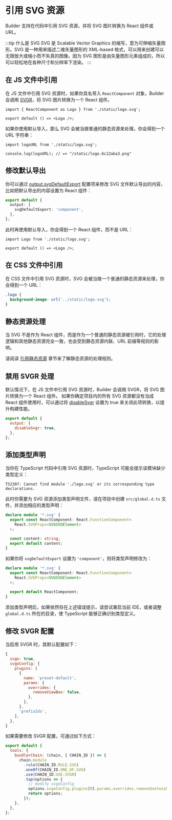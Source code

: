 # 引用 SVG 资源

Builder 支持在代码中引用 SVG 资源，并将 SVG 图片转换为 React 组件或 URL。

:::tip 什么是 SVG
SVG 是 Scalable Vector Graphics 的缩写，意为可伸缩矢量图形。SVG 是一种用来描述二维矢量图形的 XML-based 格式，可以用来创建可以无限放大或缩小而不失真的图像。因为 SVG 图形是由矢量图形元素组成的，所以可以轻松地在各种尺寸和分辨率下渲染。
:::

## 在 JS 文件中引用

在 JS 文件中引用 SVG 资源时，如果你具名导入 `ReactComponent` 对象，Builder 会调用 [SVGR](https://react-svgr.com/)，将 SVG 图片转换为一个 React 组件。

```tsx title="src/component/Logo.tsx"
import { ReactComponent as Logo } from './static/logo.svg';

export default () => <Logo />;
```

如果你使用默认导入，那么 SVG 会被当做普通的静态资源来处理，你会得到一个 URL 字符串：

```tsx title="src/component/Logo.tsx"
import logoURL from './static/logo.svg';

console.log(logoURL); // => "/static/logo.6c12aba3.png"
```

## 修改默认导出

你可以通过 [output.svgDefaultExport](/api/config-output.html#outputsvgdefaultexport) 配置项来修改 SVG 文件默认导出的内容，比如把默认导出的内容设置为 React 组件：

```ts
export default {
  output: {
    svgDefaultExport: 'component',
  },
};
```

此时再使用默认导入，你会得到一个 React 组件，而不是 URL：

```tsx title="src/component/Logo.tsx"
import Logo from './static/logo.svg';

export default () => <Logo />;
```

## 在 CSS 文件中引用

在 CSS 文件中引用 SVG 资源时，SVG 会被当做一个普通的静态资源来处理，你会得到一个 URL：

```css
.logo {
  background-image: url('../static/logo.svg');
}
```

## 静态资源处理

当 SVG 不是作为 React 组件，而是作为一个普通的静态资源被引用时，它的处理逻辑和其他静态资源完全一致，也会受到静态资源内联、URL 前缀等规则的影响。

请阅读 [引用静态资源](/guide/basic/static-assets.html) 章节来了解静态资源的处理规则。

## 禁用 SVGR 处理

默认情况下，在 JS 文件中引用 SVG 资源时，Builder 会调用 SVGR，将 SVG 图片转换为一个 React 组件。
如果你确定项目内的所有 SVG 资源都没有当成 React 组件使用时，可以通过将 [disableSvgr](/api/config-output.html#outputdisablesvgr) 设置为 true 来关闭此项转换，以提升构建性能。

```js
export default {
  output: {
    disableSvgr: true,
  },
};
```

## 添加类型声明

当你在 TypeScript 代码中引用 SVG 资源时，TypeScript 可能会提示该模块缺少类型定义：

```
TS2307: Cannot find module './logo.svg' or its corresponding type declarations.
```

此时你需要为 SVG 资源添加类型声明文件，请在项目中创建 `src/global.d.ts` 文件，并添加相应的类型声明：

```ts
declare module '*.svg' {
  export const ReactComponent: React.FunctionComponent<
    React.SVGProps<SVGSVGElement>
  >;

  const content: string;
  export default content;
}
```

如果你将 `svgDefaultExport` 设置为 `'component'`，则将类型声明修改为：

```ts
declare module '*.svg' {
  export const ReactComponent: React.FunctionComponent<
    React.SVGProps<SVGSVGElement>
  >;

  export default ReactComponent;
}
```

添加类型声明后，如果依然存在上述错误提示，请尝试重启当前 IDE，或者调整 `global.d.ts` 所在的目录，使 TypeScript 能够正确识别类型定义。

## 修改 SVGR 配置

当启用 SVGR 时，其默认配置如下：

```js
{
  svgo: true,
  svgoConfig: {
    plugins: [
      {
        name: 'preset-default',
        params: {
          overrides: {
            removeViewBox: false,
          },
        },
      },
      'prefixIds',
    ],
  },
}
```

如果需要修改 SVGR 配置，可通过如下方式：

```js
export default {
  tools: {
    bundlerChain: (chain, { CHAIN_ID }) => {
      chain.module
        .rule(CHAIN_ID.RULE.SVG)
        .oneOf(CHAIN_ID.ONE_OF.SVG)
        .use(CHAIN_ID.USE.SVGR)
        .tap(options => {
          // modify svgoConfig
          options.svgoConfig.plugins[0].params.overrides.removeUselessDefs = false;
          return options;
        });
    },
  },
};
```
